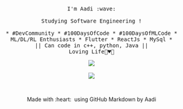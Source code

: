 <p align="center">
  <br />
  <br />
  <samp>
    I'm Aadi :wave:
    
</a>
    <br />
    <br />
    Studying Software Engineering !
    <br />
    <br />
    * #DevCommunity * #100DaysOfCode * #100DaysOfMLCode * ML/DL/RL Enthusiasts * Flutter * ReactJs * MySql *
                  <br> || Can code in c++, python, Java || <br>
                        Loving Life🌼♥️🥰
  </samp>
</p> 
 <!-- ![Aadi Github Stats](https://github-readme-stats.vercel.app/api?username=iamirulofficial&show_icons=true&title_color=fff&icon_color=79ff97&text_color=9f9f9f&bg_color=151515)-->



<p align="center">
<a href="https://github-readme-stats.vercel.app/api?username=iamirulofficial&show_icons=true&title_color=2f8cde&icon_color=971aeb&text_color=151515&bg_color=fce1e1">
  <img src="https://github-readme-stats.vercel.app/api?username=iamirulofficial&show_icons=true&title_color=2f8cde&icon_color=971aeb&text_color=151515&bg_color=fce1e1" />
</a>
<br />
<br />
<a href="https://twitter.com/aadicodes"><img src= "https://img.shields.io/twitter/url/https/twitter.com/cloudposse.svg?style=social&label=Follow%20%40aadicodes" /></a></p>
<br />



<p align="center">
  Made with :heart: &nbsp;using GitHub Markdown by Aadi
  <br />
  <br />
</p>
